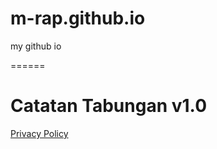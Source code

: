 # m-rap.github.io
my github io

======

# Catatan Tabungan v1.0
[Privacy Policy](https://m-rap.github.io/Catatan_Tabungan_v1.0/privacy_policy.md)